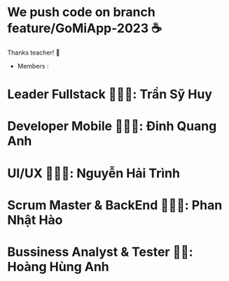 # We push code on branch feature/GoMiApp-2023 ☕️
Thanks teacher! 💎 
 
- Members :
# Leader Fullstack 👨🏼‍💻: Trần Sỹ Huy
# Developer Mobile 👨🏻‍💻: Đinh Quang Anh
# UI/UX 👩🏼‍🎨: Nguyễn Hải Trình
# Scrum Master & BackEnd 👨🏽‍⚖️: Phan Nhật Hào
# Bussiness Analyst & Tester 👨‍💼: Hoàng Hùng Anh 
